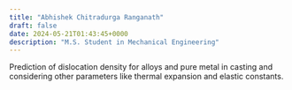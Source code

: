```yaml
---
title: "Abhishek Chitradurga Ranganath"
draft: false
date: 2024-05-21T01:43:45+0000
description: "M.S. Student in Mechanical Engineering"
---
```


Prediction of dislocation density for alloys and pure metal in casting and considering other parameters like thermal expansion and elastic constants.

